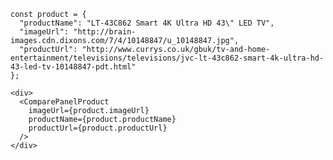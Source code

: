     const product = {
      "productName": "LT-43C862 Smart 4K Ultra HD 43\" LED TV",
      "imageUrl": "http://brain-images.cdn.dixons.com/7/4/10148847/u_10148847.jpg",
      "productUrl": "http://www.currys.co.uk/gbuk/tv-and-home-entertainment/televisions/televisions/jvc-lt-43c862-smart-4k-ultra-hd-43-led-tv-10148847-pdt.html"
    };

    <div>
      <ComparePanelProduct
        imageUrl={product.imageUrl}
        productName={product.productName}
        productUrl={product.productUrl} 
      />
    </div>
  